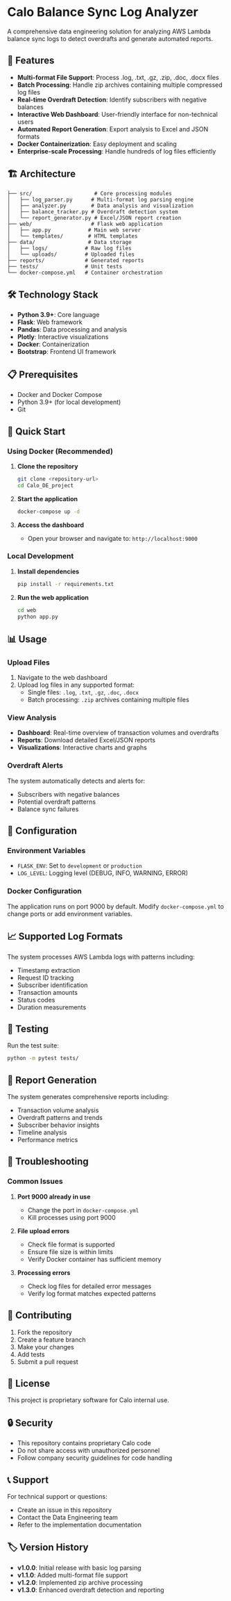 # Calo Balance Sync Log Analyzer

A comprehensive data engineering solution for analyzing AWS Lambda balance sync logs to detect overdrafts and generate automated reports.

## 🚀 Features

- **Multi-format File Support**: Process .log, .txt, .gz, .zip, .doc, .docx files
- **Batch Processing**: Handle zip archives containing multiple compressed log files
- **Real-time Overdraft Detection**: Identify subscribers with negative balances
- **Interactive Web Dashboard**: User-friendly interface for non-technical users
- **Automated Report Generation**: Export analysis to Excel and JSON formats
- **Docker Containerization**: Easy deployment and scaling
- **Enterprise-scale Processing**: Handle hundreds of log files efficiently

## 🏗️ Architecture

```
├── src/                    # Core processing modules
│   ├── log_parser.py      # Multi-format log parsing engine
│   ├── analyzer.py        # Data analysis and visualization
│   ├── balance_tracker.py # Overdraft detection system
│   └── report_generator.py # Excel/JSON report creation
├── web/                   # Flask web application
│   ├── app.py            # Main web server
│   └── templates/        # HTML templates
├── data/                 # Data storage
│   ├── logs/            # Raw log files
│   └── uploads/         # Uploaded files
├── reports/             # Generated reports
├── tests/               # Unit tests
└── docker-compose.yml   # Container orchestration
```

## 🛠️ Technology Stack

- **Python 3.9+**: Core language
- **Flask**: Web framework
- **Pandas**: Data processing and analysis
- **Plotly**: Interactive visualizations
- **Docker**: Containerization
- **Bootstrap**: Frontend UI framework

## 📋 Prerequisites

- Docker and Docker Compose
- Python 3.9+ (for local development)
- Git

## 🚀 Quick Start

### Using Docker (Recommended)

1. **Clone the repository**
   ```bash
   git clone <repository-url>
   cd Calo_DE_project
   ```

2. **Start the application**
   ```bash
   docker-compose up -d
   ```

3. **Access the dashboard**
   - Open your browser and navigate to: `http://localhost:9000`

### Local Development

1. **Install dependencies**
   ```bash
   pip install -r requirements.txt
   ```

2. **Run the web application**
   ```bash
   cd web
   python app.py
   ```

## 📊 Usage

### Upload Files
1. Navigate to the web dashboard
2. Upload log files in any supported format:
   - Single files: `.log`, `.txt`, `.gz`, `.doc`, `.docx`
   - Batch processing: `.zip` archives containing multiple files

### View Analysis
- **Dashboard**: Real-time overview of transaction volumes and overdrafts
- **Reports**: Download detailed Excel/JSON reports
- **Visualizations**: Interactive charts and graphs

### Overdraft Alerts
The system automatically detects and alerts for:
- Subscribers with negative balances
- Potential overdraft patterns
- Balance sync failures

## 🔧 Configuration

### Environment Variables
- `FLASK_ENV`: Set to `development` or `production`
- `LOG_LEVEL`: Logging level (DEBUG, INFO, WARNING, ERROR)

### Docker Configuration
The application runs on port 9000 by default. Modify `docker-compose.yml` to change ports or add environment variables.

## 📈 Supported Log Formats

The system processes AWS Lambda logs with patterns including:
- Timestamp extraction
- Request ID tracking
- Subscriber identification
- Transaction amounts
- Status codes
- Duration measurements

## 🧪 Testing

Run the test suite:
```bash
python -m pytest tests/
```

## 📝 Report Generation

The system generates comprehensive reports including:
- Transaction volume analysis
- Overdraft patterns and trends
- Subscriber behavior insights
- Timeline analysis
- Performance metrics

## 🐛 Troubleshooting

### Common Issues

1. **Port 9000 already in use**
   - Change the port in `docker-compose.yml`
   - Kill processes using port 9000

2. **File upload errors**
   - Check file format is supported
   - Ensure file size is within limits
   - Verify Docker container has sufficient memory

3. **Processing errors**
   - Check log files for detailed error messages
   - Verify log format matches expected patterns

## 🤝 Contributing

1. Fork the repository
2. Create a feature branch
3. Make your changes
4. Add tests
5. Submit a pull request

## 📄 License

This project is proprietary software for Calo internal use.

## 🔒 Security

- This repository contains proprietary Calo code
- Do not share access with unauthorized personnel
- Follow company security guidelines for code handling

## 📞 Support

For technical support or questions:
- Create an issue in this repository
- Contact the Data Engineering team
- Refer to the implementation documentation

## 🏷️ Version History

- **v1.0.0**: Initial release with basic log parsing
- **v1.1.0**: Added multi-format file support
- **v1.2.0**: Implemented zip archive processing
- **v1.3.0**: Enhanced overdraft detection and reporting

